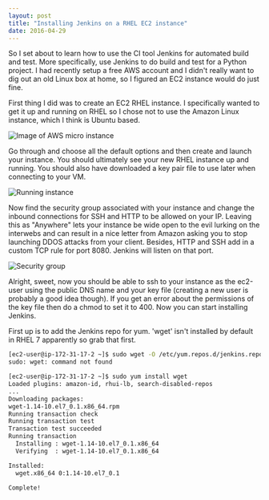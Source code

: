 ```yaml
---
layout: post
title: "Installing Jenkins on a RHEL EC2 instance"
date: 2016-04-29
---
```


So I set about to learn how to use the CI tool Jenkins for automated build and test. More specifically, use Jenkins to do build and test for a Python project. I had recently setup a free AWS account and I didn't really want to dig out an old Linux box at home, so I figured an EC2 instance would do just fine. 

First thing I did was to create an EC2 RHEL instance. I specifically wanted to get it up and running on RHEL so I chose not to use the Amazon Linux instance, which I think is Ubuntu based. 

![Image of AWS micro instance](https://danbaehr.github.io/images/micro_instance.png)


Go through and choose all the default options and then create and launch your instance. You should ultimately see your new RHEL instance up and running. You should also have downloaded a key pair file to use later when connecting to your VM.

![Running instance](https://danbaehr.github.io/images/running_instance_1.png)

Now find the security group associated with your instance and change the inbound connections for SSH and HTTP to be allowed on your IP. Leaving this as "Anywhere" lets your instance be wide open to the evil lurking on the interwebs and can result in a nice letter from Amazon asking you to stop launching DDOS attacks from your client. Besides, HTTP and SSH add in a custom TCP rule for port 8080. Jenkins will listen on that port.

![Security group](https://danbaehr.github.io/images/security_groups.png)

Alright, sweet, now you should be able to ssh to your instance as the ec2-user using the public DNS name and your key file (creating a new user is probably a good idea though). If you get an error about the permissions of the key file then do a chmod to set it to 400. Now you can start installing Jenkins. 

First up is to add the Jenkins repo for yum. 'wget' isn't installed by default in RHEL 7 apparently so grab that first. 

```bash
[ec2-user@ip-172-31-17-2 ~]$ sudo wget -O /etc/yum.repos.d/jenkins.repo [ec2-user@ip-172-31-17-2 ~]$ 
sudo: wget: command not found

[ec2-user@ip-172-31-17-2 ~]$ sudo yum install wget
Loaded plugins: amazon-id, rhui-lb, search-disabled-repos
...
Downloading packages:
wget-1.14-10.el7_0.1.x86_64.rpm                                                                                    | 546 kB  00:00:00     
Running transaction check
Running transaction test
Transaction test succeeded
Running transaction
  Installing : wget-1.14-10.el7_0.1.x86_64                                                                                            1/1 
  Verifying  : wget-1.14-10.el7_0.1.x86_64                                                                                            1/1 

Installed:
  wget.x86_64 0:1.14-10.el7_0.1                                                                                                           

Complete! 
```


